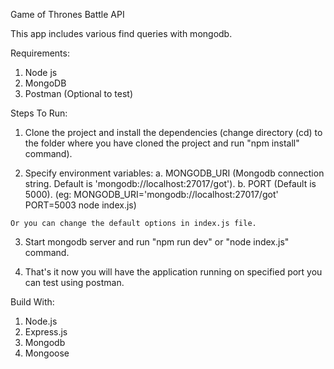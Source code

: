 Game of Thrones Battle API

This app includes various find queries with mongodb.

Requirements:

  1. Node js
  2. MongoDB
  3. Postman (Optional to test)

Steps To Run:

  1. Clone the project and install the dependencies (change directory (cd) to the folder where you have cloned the project and run "npm install" command).

  2. Specify environment variables:
  a. MONGODB_URI (Mongodb connection string. Default is 'mongodb://localhost:27017/got').
  b. PORT (Default is 5000).
  (eg: MONGODB_URI='mongodb://localhost:27017/got' PORT=5003 node index.js)
    
    Or you can change the default options in index.js file.
   
  3. Start mongodb server and run "npm run dev" or "node index.js" command.
  
  4. That's it now you will have the application running on specified port you can test using postman.


Build With:

  1. Node.js
  2. Express.js
  3. Mongodb
  4. Mongoose

